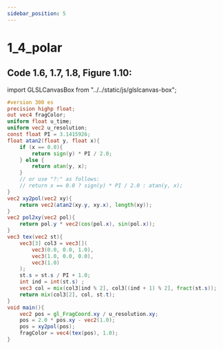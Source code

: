 ```yaml
---
sidebar_position: 5
---
```


# 1_4_polar
## Code 1.6, 1.7, 1.8, Figure 1.10: 

import GLSLCanvasBox from "../../static/js/glslcanvas-box";

<GLSLCanvasBox
  baseUrl='/MathOfRealTimeGraphics-samples'  fragUrl='/frags/ch1/1_4_polar.frag'
/>

```glsl showLineNumbers title="1_4_polar.frag"
#version 300 es
precision highp float;
out vec4 fragColor;
uniform float u_time;
uniform vec2 u_resolution;
const float PI = 3.1415926;
float atan2(float y, float x){
    if (x == 0.0){
        return sign(y) * PI / 2.0;
    } else {
        return atan(y, x);
    }
    // or use "?:" as follows:
    // return x == 0.0 ? sign(y) * PI / 2.0 : atan(y, x);
}
vec2 xy2pol(vec2 xy){
    return vec2(atan2(xy.y, xy.x), length(xy));
}
vec2 pol2xy(vec2 pol){
    return pol.y * vec2(cos(pol.x), sin(pol.x));
}
vec3 tex(vec2 st){
    vec3[3] col3 = vec3[](
        vec3(0.0, 0.0, 1.0),
        vec3(1.0, 0.0, 0.0),
        vec3(1.0)
    );
    st.s = st.s / PI + 1.0;
    int ind = int(st.s) ;
    vec3 col = mix(col3[ind % 2], col3[(ind + 1) % 2], fract(st.s));
    return mix(col3[2], col, st.t);
}
void main(){
    vec2 pos = gl_FragCoord.xy / u_resolution.xy;
    pos = 2.0 * pos.xy - vec2(1.0);
    pos = xy2pol(pos);    
    fragColor = vec4(tex(pos), 1.0);
}
```
